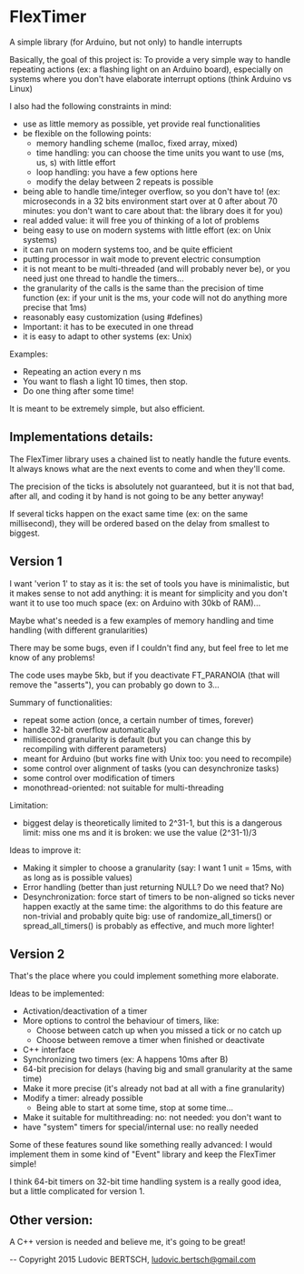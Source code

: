 # FlexTimer
A simple library (for Arduino, but not only) to handle interrupts

Basically, the goal of this project is:
  To provide a very simple way to handle repeating actions (ex: a flashing light on an Arduino board), 
  especially on systems where you don't have elaborate interrupt options (think Arduino vs Linux)
  
I also had the following constraints in mind:
  - use as little memory as possible, yet provide real functionalities
  - be flexible on the following points:
     - memory handling scheme (malloc, fixed array, mixed)
     - time handling: you can choose the time units you want to use (ms, us, s) with little effort
     - loop handling: you have a few options here
     - modify the delay between 2 repeats is possible
  - being able to handle time/integer overflow, so you don't have to! 
    (ex: microseconds in a 32 bits environment start over at 0 after about 70 minutes: you don't want to care about that: the library does it for you)
  - real added value: it will free you of thinking of a lot of problems
  - being easy to use on modern systems with little effort (ex: on Unix systems)
  - it can run on modern systems too, and be quite efficient
  - putting processor in wait mode to prevent electric consumption 
  - it is not meant to be multi-threaded (and will probably never be), or you need just one thread to handle the timers...
  - the granularity of the calls is the same than the precision of time function (ex: if your unit is the ms, your code will not do anything more precise that 1ms)
  - reasonably easy customization (using #defines)
  - Important: it has to be executed in one thread
  - it is easy to adapt to other systems (ex: Unix)

Examples:
- Repeating an action every n ms
- You want to flash a light 10 times, then stop.
- Do one thing after some time!

It is meant to be extremely simple, but also efficient.

Implementations details:
------------------------
The FlexTimer library uses a chained list to neatly handle the future events. It always knows what are the next events to come and when they'll come. 

The precision of the ticks is absolutely not guaranteed, but it is not that bad, after all, and coding it by hand is not going to be any better anyway!

If several ticks happen on the exact same time (ex: on the same millisecond), they will be ordered based on the delay from smallest to biggest.

Version 1
---------
I want 'verion 1' to stay as it is: the set of tools you have is minimalistic, but it makes sense to not add anything: it is meant for simplicity and you don't want it to use too much space (ex: on Arduino with 30kb of RAM)...

Maybe what's needed is a few examples of memory handling and time handling (with different granularities)

There may be some bugs, even if I couldn't find any, but feel free to let me know of any problems!

The code uses maybe 5kb, but if you deactivate FT_PARANOIA (that will remove the "asserts"), you can probably go down to 3...

Summary of functionalities:
- repeat some action (once, a certain number of times, forever)
- handle 32-bit overflow automatically
- millisecond granularity is default (but you can change this by recompiling with different parameters)
- meant for Arduino (but works fine with Unix too: you need to recompile)
- some control over alignment of tasks (you can desynchronize tasks)
- some control over modification of timers
- monothread-oriented: not suitable for multi-threading

Limitation:
- biggest delay is theoretically limited to 2^31-1, but this is a dangerous limit: miss one ms and it is broken: we use the value (2^31-1)/3

Ideas to improve it:
- Making it simpler to choose a granularity (say: I want 1 unit = 15ms, with as long as is possible values)
- Error handling (better than just returning NULL? Do we need that? No)
- Desynchronization: force start of timers to be non-aligned so ticks never happen exactly at the same time: the algorithms to do this feature are non-trivial and probably quite big: use of randomize_all_timers() or spread_all_timers() is probably as effective, and much more lighter!

Version 2
---------
That's the place where you could implement something more elaborate.

Ideas to be implemented:
- Activation/deactivation of a timer
- More options to control the behaviour of timers, like:
  - Choose between catch up when you missed a tick or no catch up
  - Choose between remove a timer when finished or deactivate
- C++ interface
- Synchronizing two timers (ex: A happens 10ms after B)
- 64-bit precision for delays (having big and small granularity at the same time)
- Make it more precise (it's already not bad at all with a fine granularity)
- Modify a timer: already possible
  - Being able to start at some time, stop at some time...
- Make it suitable for multithreading: no: not needed: you don't want to
- have "system" timers for special/internal use: no really needed

Some of these features sound like something really advanced: I would implement them in some kind of "Event" library and keep the FlexTimer simple!

I think 64-bit timers on 32-bit time handling system is a really good idea, but a little complicated for version 1.

Other version:
--------------
A C++ version is needed and believe me, it's going to be great!

--
Copyright 2015 Ludovic BERTSCH, ludovic.bertsch@gmail.com
